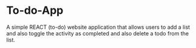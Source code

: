 # To-do-App
A simple REACT (to-do) website application that allows users to add a list and also toggle the activity as completed and also delete a todo from the list.
